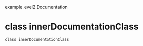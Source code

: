 example.level2.Documentation
# class innerDocumentationClass

<pre><code class="language-scala" >class innerDocumentationClass</pre></code>
